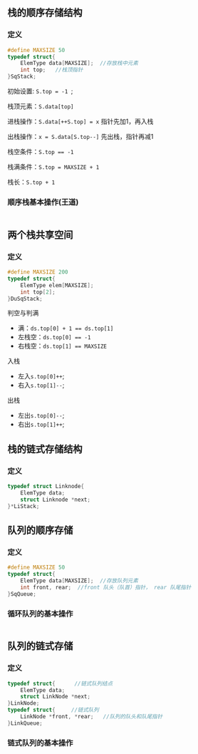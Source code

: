 ## 栈的顺序存储结构
### 定义
```cpp
#define MAXSIZE 50
typedef struct{
    ElemType data[MAXSIZE];  //存放栈中元素
    int top;   //栈顶指针
}SqStack;
```
初始设置: ```S.top = -1 ```;

栈顶元素：```S.data[top]```

进栈操作：```S.data[++S.top] = x```  指针先加1，再入栈

出栈操作：```x = S.data[S.top--]```  先出栈，指针再减1

栈空条件：```S.top == -1```

栈满条件：```S.top = MAXSIZE + 1```

栈长：```S.top + 1```

### 顺序栈基本操作(王道)
```cpp

```

## 两个栈共享空间
### 定义
```cpp
#define MAXSIZE 200
typedef struct{
    ElemType elem[MAXSIZE];
    int top[2];
}DuSqStack;
```
判空与判满
* 满：```ds.top[0] + 1 == ds.top[1]```
* 左栈空：```ds.top[0] == -1```
* 右栈空：```ds.top[1] == MAXSIZE```

入栈
* 左入```s.top[0]++```;
* 右入```s.top[1]--```;

出栈
* 左出```s.top[0]--```;
* 右出```s.top[1]++```;

## 栈的链式存储结构

### 定义
```cpp
typedef struct Linknode{
    ElemType data;
    struct Linknode *next;
}*LiStack;
```

## 队列的顺序存储
### 定义
```cpp
#define MAXSIZE 50
typedef struct{
    ElemType data[MAXSIZE];  //存放队列元素
    int front, rear;  //front 队头（队首）指针， rear 队尾指针
}SqQueue;
```

### 循环队列的基本操作
```cpp
```

## 队列的链式存储
### 定义
```cpp
typedef struct{      //链式队列结点
    ElemType data;
    struct LinkNode *next;
}LinkNode;
typedef struct{     //链式队列
    LinkNode *front, *rear;   //队列的队头和队尾指针
}LinkQueue;
```

### 链式队列的基本操作
```cpp
```
